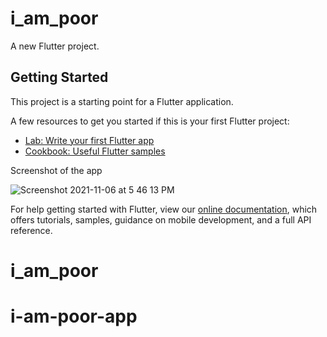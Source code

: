 # i_am_poor

A new Flutter project.

## Getting Started

This project is a starting point for a Flutter application.

A few resources to get you started if this is your first Flutter project:

- [Lab: Write your first Flutter app](https://flutter.dev/docs/get-started/codelab)
- [Cookbook: Useful Flutter samples](https://flutter.dev/docs/cookbook)

Screenshot of the app


![Screenshot 2021-11-06 at 5 46 13 PM](https://user-images.githubusercontent.com/42440349/140609502-72b24373-2a33-40dd-b810-6346baf3efa6.png)


For help getting started with Flutter, view our
[online documentation](https://flutter.dev/docs), which offers tutorials,
samples, guidance on mobile development, and a full API reference.
# i_am_poor
# i-am-poor-app

